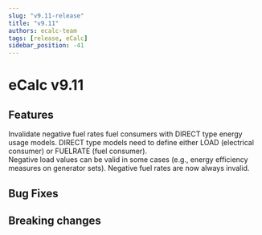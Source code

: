 ```yaml
---
slug: "v9.11-release"
title: "v9.11"
authors: ecalc-team
tags: [release, eCalc]
sidebar_position: -41
---
```


# eCalc v9.11

## Features
Invalidate negative fuel rates fuel consumers with DIRECT type energy usage models. 
DIRECT type models need to define either LOAD (electrical consumer) or FUELRATE (fuel consumer).  
Negative load values can be valid in some cases (e.g., energy efficiency measures on generator sets).
Negative fuel rates are now always invalid.

## Bug Fixes

## Breaking changes